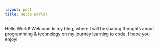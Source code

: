 ```yaml
---
layout: post
title: Hello World!
---
```


Hello World!
Welcome to my blog, where I will be sharing thoughts about programming & technology on my journey learning to code.
I hope you enjoy!


